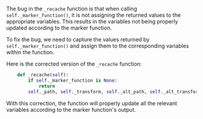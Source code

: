 The bug in the `_recache` function is that when calling `self._marker_function()`, it is not assigning the returned values to the appropriate variables. This results in the variables not being properly updated according to the marker function.

To fix the bug, we need to capture the values returned by `self._marker_function()` and assign them to the corresponding variables within the function.

Here is the corrected version of the `_recache` function:

```python
    def _recache(self):
        if self._marker_function is None:
            return
        self._path, self._transform, self._alt_path, self._alt_transform, self._snap_threshold, self._joinstyle, self._capstyle, self._filled = self._marker_function()
```

With this correction, the function will properly update all the relevant variables according to the marker function's output.